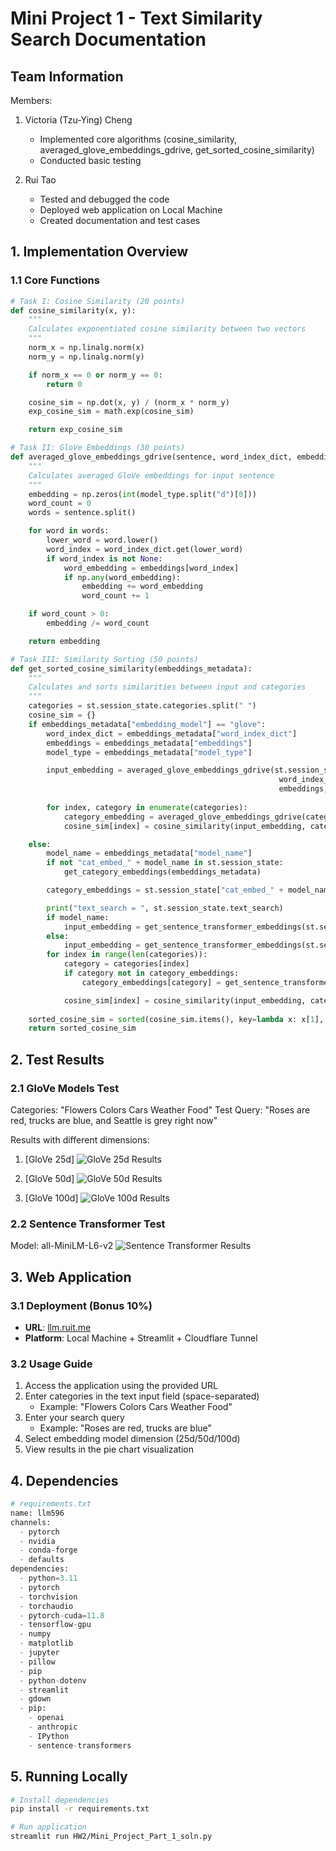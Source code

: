# Mini Project 1 - Text Similarity Search Documentation

## Team Information
Members:
1. Victoria (Tzu-Ying) Cheng
   - Implemented core algorithms (cosine_similarity, averaged_glove_embeddings_gdrive, get_sorted_cosine_similarity)
   - Conducted basic testing

2. Rui Tao
   - Tested and debugged the code
   - Deployed web application on Local Machine
   - Created documentation and test cases

## 1. Implementation Overview

### 1.1 Core Functions
```python
# Task I: Cosine Similarity (20 points)
def cosine_similarity(x, y):
    """
    Calculates exponentiated cosine similarity between two vectors
    """
    norm_x = np.linalg.norm(x)
    norm_y = np.linalg.norm(y)

    if norm_x == 0 or norm_y == 0:
        return 0

    cosine_sim = np.dot(x, y) / (norm_x * norm_y)
    exp_cosine_sim = math.exp(cosine_sim)

    return exp_cosine_sim

# Task II: GloVe Embeddings (30 points)
def averaged_glove_embeddings_gdrive(sentence, word_index_dict, embeddings, model_type=50):
    """
    Calculates averaged GloVe embeddings for input sentence
    """
    embedding = np.zeros(int(model_type.split("d")[0]))
    word_count = 0
    words = sentence.split()

    for word in words:
        lower_word = word.lower()
        word_index = word_index_dict.get(lower_word)
        if word_index is not None:
            word_embedding = embeddings[word_index]
            if np.any(word_embedding):
                embedding += word_embedding
                word_count += 1

    if word_count > 0:
        embedding /= word_count

    return embedding

# Task III: Similarity Sorting (50 points)
def get_sorted_cosine_similarity(embeddings_metadata):
    """
    Calculates and sorts similarities between input and categories
    """
    categories = st.session_state.categories.split(" ")
    cosine_sim = {}
    if embeddings_metadata["embedding_model"] == "glove":
        word_index_dict = embeddings_metadata["word_index_dict"]
        embeddings = embeddings_metadata["embeddings"]
        model_type = embeddings_metadata["model_type"]

        input_embedding = averaged_glove_embeddings_gdrive(st.session_state.text_search,
                                                            word_index_dict,
                                                            embeddings, model_type)
        
        for index, category in enumerate(categories):
            category_embedding = averaged_glove_embeddings_gdrive(category, word_index_dict, embeddings, model_type)
            cosine_sim[index] = cosine_similarity(input_embedding, category_embedding)

    else:
        model_name = embeddings_metadata["model_name"]
        if not "cat_embed_" + model_name in st.session_state:
            get_category_embeddings(embeddings_metadata)

        category_embeddings = st.session_state["cat_embed_" + model_name]

        print("text_search = ", st.session_state.text_search)
        if model_name:
            input_embedding = get_sentence_transformer_embeddings(st.session_state.text_search, model_name=model_name)
        else:
            input_embedding = get_sentence_transformer_embeddings(st.session_state.text_search)
        for index in range(len(categories)):
            category = categories[index]
            if category not in category_embeddings:
                category_embeddings[category] = get_sentence_transformer_embeddings(category, model_name=model_name)

            cosine_sim[index] = cosine_similarity(input_embedding, category_embeddings[category])
            
    sorted_cosine_sim = sorted(cosine_sim.items(), key=lambda x: x[1], reverse=True)
    return sorted_cosine_sim
```

## 2. Test Results

### 2.1 GloVe Models Test

Categories: "Flowers Colors Cars Weather Food"
Test Query: "Roses are red, trucks are blue, and Seattle is grey right now"

Results with different dimensions:

1. [GloVe 25d]
![GloVe 25d Results](./res_25d.png)

2. [GloVe 50d]
![GloVe 50d Results](./res_50d.png)

3. [GloVe 100d]
![GloVe 100d Results](./res_100d.png)

### 2.2 Sentence Transformer Test

Model: all-MiniLM-L6-v2
![Sentence Transformer Results](./res_sentence_transformer_384.png)

## 3. Web Application

### 3.1 Deployment (Bonus 10%)
- **URL**: [llm.ruit.me](https://llm.ruit.me/)
- **Platform**: Local Machine + Streamlit + Cloudflare Tunnel

### 3.2 Usage Guide
1. Access the application using the provided URL
2. Enter categories in the text input field (space-separated)
   - Example: "Flowers Colors Cars Weather Food"
3. Enter your search query
   - Example: "Roses are red, trucks are blue"
4. Select embedding model dimension (25d/50d/100d)
5. View results in the pie chart visualization

## 4. Dependencies
```python
# requirements.txt
name: llm596
channels:
  - pytorch
  - nvidia
  - conda-forge
  - defaults
dependencies:
  - python=3.11
  - pytorch
  - torchvision
  - torchaudio
  - pytorch-cuda=11.8
  - tensorflow-gpu
  - numpy
  - matplotlib
  - jupyter
  - pillow
  - pip
  - python-dotenv
  - streamlit
  - gdown
  - pip:
    - openai 
    - anthropic
    - IPython
    - sentence-transformers
```

## 5. Running Locally
```bash
# Install dependencies
pip install -r requirements.txt

# Run application
streamlit run HW2/Mini_Project_Part_1_soln.py
```
